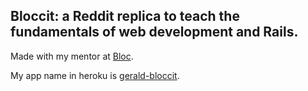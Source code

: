 ## Bloccit: a Reddit replica to teach the fundamentals of web development and Rails.

Made with my mentor at [Bloc](http://bloc.io).

My app name in heroku is [gerald-bloccit](https://gerald-bloccit.herokuapp.com/).